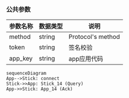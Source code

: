 ### 公共参数

|参数名称|数据类型|说明|
|--------|--------|--------|
|method|string|Protocol's method|
|token|string|签名校验|
|app_key|string|app应用代码|


```mermaid
sequenceDiagram
App-->Stick: connect
Stick->>App: Stick_14 (Query)
App->>Stick: App_14 (Ack)
```
